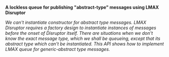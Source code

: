 **A lockless queue for publishing "abstract-type" messages using LMAX Disruptor** 

*We can't instantiate constructor for abstract type messages. LMAX Disruptor requires a factory design to instantiate instances of messages before the onset of Disruptor itself. There are situations when we don't know the exact message type, which we shall be queueing, except that its abstract type which can't be instantiated. This API shows how to implement LMAX queue for generic-abstract type messages.*  
